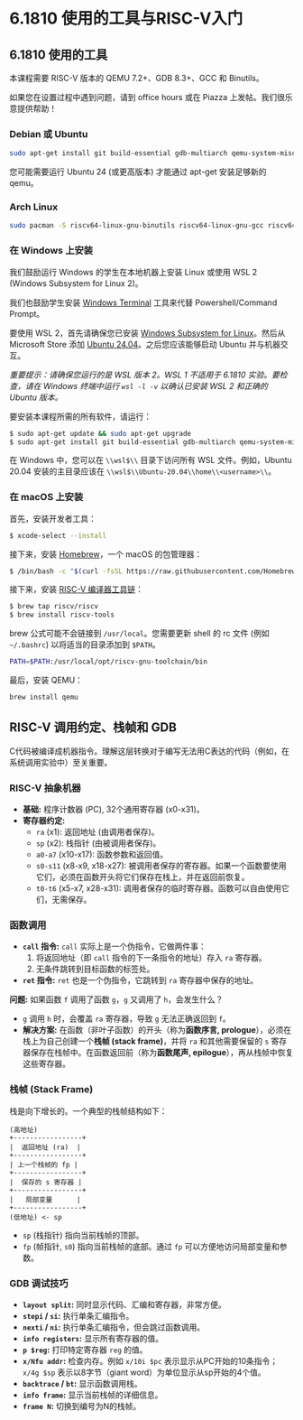 # 6.1810 使用的工具与RISC-V入门

## 6.1810 使用的工具

本课程需要 RISC-V 版本的 QEMU 7.2+、GDB 8.3+、GCC 和 Binutils。

如果您在设置过程中遇到问题，请到 office hours 或在 Piazza 上发帖。我们很乐意提供帮助！

### Debian 或 Ubuntu
```bash
sudo apt-get install git build-essential gdb-multiarch qemu-system-misc gcc-riscv64-linux-gnu binutils-riscv64-linux-gnu
```

您可能需要运行 Ubuntu 24 (或更高版本) 才能通过 apt-get 安装足够新的 qemu。

### Arch Linux
```bash
sudo pacman -S riscv64-linux-gnu-binutils riscv64-linux-gnu-gcc riscv64-linux-gnu-gdb qemu-emulators-full
```

### 在 Windows 上安装

我们鼓励运行 Windows 的学生在本地机器上安装 Linux 或使用 WSL 2 (Windows Subsystem for Linux 2)。

我们也鼓励学生安装 [Windows Terminal](https://apps.microsoft.com/store/detail/windows-terminal/9N0DX20HK701) 工具来代替 Powershell/Command Prompt。

要使用 WSL 2，首先请确保您已安装 [Windows Subsystem for Linux](https://docs.microsoft.com/en-us/windows/wsl/install-win10)。然后从 Microsoft Store 添加 [Ubuntu 24.04](https://apps.microsoft.com/detail/9nz3klhxdjp5)。之后您应该能够启动 Ubuntu 并与机器交互。

*重要提示：请确保您运行的是 WSL 版本 2。WSL 1 不适用于 6.1810 实验。要检查，请在 Windows 终端中运行 `wsl -l -v` 以确认已安装 WSL 2 和正确的 Ubuntu 版本。*

要安装本课程所需的所有软件，请运行：
```bash
$ sudo apt-get update && sudo apt-get upgrade
$ sudo apt-get install git build-essential gdb-multiarch qemu-system-misc gcc-riscv64-linux-gnu binutils-riscv64-linux-gnu
```

在 Windows 中，您可以在 `\\wsl$\\` 目录下访问所有 WSL 文件。例如，Ubuntu 20.04 安装的主目录应该在 `\\wsl$\\Ubuntu-20.04\\home\\<username>\\`。

### 在 macOS 上安装

首先，安装开发者工具：
```bash
$ xcode-select --install
```

接下来，安装 [Homebrew](https://brew.sh/)，一个 macOS 的包管理器：
```bash
$ /bin/bash -c "$(curl -fsSL https://raw.githubusercontent.com/Homebrew/install/HEAD/install.sh)"
```

接下来，安装 [RISC-V 编译器工具链](https://github.com/riscv/homebrew-riscv)：
```bash
$ brew tap riscv/riscv
$ brew install riscv-tools
```

brew 公式可能不会链接到 `/usr/local`。您需要更新 shell 的 rc 文件 (例如 `~/.bashrc`) 以将适当的目录添加到 `$PATH`。
```bash
PATH=$PATH:/usr/local/opt/riscv-gnu-toolchain/bin
```

最后，安装 QEMU：
```bash
brew install qemu
```

## RISC-V 调用约定、栈帧和 GDB

C代码被编译成机器指令。理解这层转换对于编写无法用C表达的代码（例如，在系统调用实验中）至关重要。

### RISC-V 抽象机器

- **基础:** 程序计数器 (PC), 32个通用寄存器 (x0-x31)。
- **寄存器约定:**
  - `ra` (x1): 返回地址 (由调用者保存)。
  - `sp` (x2): 栈指针 (由被调用者保存)。
  - `a0-a7` (x10-x17): 函数参数和返回值。
  - `s0-s11` (x8-x9, x18-x27): 被调用者保存的寄存器。如果一个函数要使用它们，必须在函数开头将它们保存在栈上，并在返回前恢复。
  - `t0-t6` (x5-x7, x28-x31): 调用者保存的临时寄存器。函数可以自由使用它们，无需保存。

### 函数调用

- **`call` 指令:** `call` 实际上是一个伪指令，它做两件事：
  1.  将返回地址（即 `call` 指令的下一条指令的地址）存入 `ra` 寄存器。
  2.  无条件跳转到目标函数的标签处。
- **`ret` 指令:** `ret` 也是一个伪指令，它跳转到 `ra` 寄存器中保存的地址。

**问题:** 如果函数 `f` 调用了函数 `g`，`g` 又调用了 `h`，会发生什么？
- `g` 调用 `h` 时，会覆盖 `ra` 寄存器，导致 `g` 无法正确返回到 `f`。
- **解决方案:** 在函数（非叶子函数）的开头（称为**函数序言, prologue**），必须在栈上为自己创建一个**栈帧 (stack frame)**，并将 `ra` 和其他需要保留的 `s` 寄存器保存在栈帧中。在函数返回前（称为**函数尾声, epilogue**），再从栈帧中恢复这些寄存器。

### 栈帧 (Stack Frame)

栈是向下增长的。一个典型的栈帧结构如下：

```
(高地址)
+-----------------+
|  返回地址 (ra)  |
+-----------------+
| 上一个栈帧的 fp |
+-----------------+
|  保存的 s 寄存器 |
+-----------------+
|   局部变量      |
+-----------------+
(低地址) <- sp
```

- `sp` (栈指针) 指向当前栈帧的顶部。
- `fp` (帧指针, `s0`) 指向当前栈帧的底部。通过 `fp` 可以方便地访问局部变量和参数。

### GDB 调试技巧

- **`layout split`:** 同时显示代码、汇编和寄存器，非常方便。
- **`stepi` / `si`:** 执行单条汇编指令。
- **`nexti` / `ni`:** 执行单条汇编指令，但会跳过函数调用。
- **`info registers`:** 显示所有寄存器的值。
- **`p $reg`:** 打印特定寄存器 `reg` 的值。
- **`x/Nfu addr`:** 检查内存。例如 `x/10i $pc` 表示显示从PC开始的10条指令；`x/4g $sp` 表示以8字节（giant word）为单位显示从sp开始的4个值。
- **`backtrace` / `bt`:** 显示函数调用栈。
- **`info frame`:** 显示当前栈帧的详细信息。
- **`frame N`:** 切换到编号为N的栈帧。